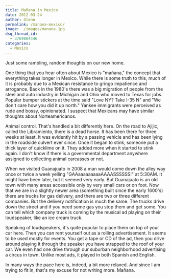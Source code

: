 ```yaml
---
title: Mañana in Mexico
date: 2012-03-24
author: Glenn
permalink: /manana-mexico/
image:  /images/manana.jpg
dsq_thread_id:
  - 3769804446
categories:
  - Mexico
---
```

Just some rambling, random thoughts on our new home.

One thing that you hear often about Mexico is "mañana," the concept that everything takes longer in Mexico. While there is some truth to this, much of it is probably due to a Mexican resistance to gringo impatience and arrogance. Back in the 1980's there was a big migration of people from the steel and auto industry in Michigan and Ohio who moved to Texas for jobs. Popular bumper stickers at the time said "Love NY? Take I-35 N" and "We don't care how you did it up north." Yankee immigrants were perceived as rude and bossy, opinionated. I suspect that Mexicans may have similar thoughts about Norteamericanos.

Animal control. That's handled a bit differently here. On the road to Ajijic, called the Libramiento, there is a dead horse. It has been there for three weeks at least. It was evidently hit by a passing vehicle and has been lying in the roadside culvert ever since. Once it began to stink, someone put a thick layer of quicklime on it. They added more when it started to stink again. I don't know if there is a governmental department anywhere assigned to collecting animal carcasses or not.

When we visited Guanajuato in 2008 a man would come down the alley way once or twice a week yelling "GAAaaaaaaaaaAAAASSSSSS!" at 5:30AM. It might have been later, but it seemed very early. But Guanajuato is an old town with many areas accessible only by very small cars or on foot. Now that we are in a slightly newer area (something built since the early 1600's) there are trucks for gas delivery, and there are two or three different companies. But the delivery notification is much the same. The trucks drive down the street and if you need some gas you stop them and get some. You can tell which company truck is coming by the musical ad playing on their loudspeaker, like an ice cream truck.

Speaking of loudspeakers, it's quite popular to place them on top of your car here. Then you can rent yourself out as a rolling advertisement. It seems to be used mostly for events. You get a tape or CD of the ad, then you drive around playing it through the speaker you have strapped to the roof of your car. We even had one drive through our suburban neighborhood advertising a circus in town. Unlike most ads, it played in both Spanish and English.

In many ways the pace here is, indeed, a bit more relaxed. And since I am trying to fit in, that's my excuse for not writing more. Mañana. 